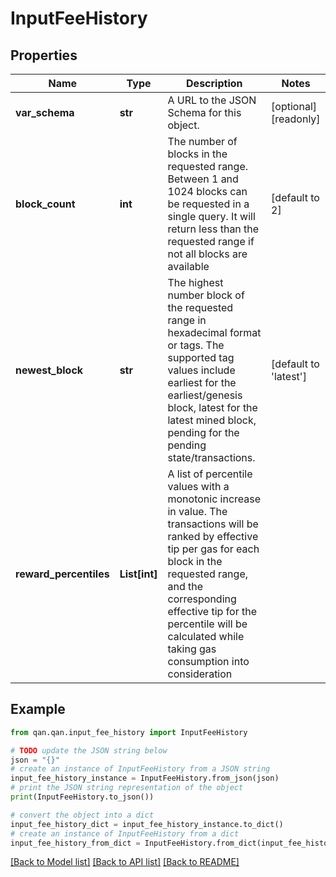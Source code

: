 # InputFeeHistory


## Properties

Name | Type | Description | Notes
------------ | ------------- | ------------- | -------------
**var_schema** | **str** | A URL to the JSON Schema for this object. | [optional] [readonly] 
**block_count** | **int** | The number of blocks in the requested range. Between 1 and 1024 blocks can be requested in a single query. It will return less than the requested range if not all blocks are available | [default to 2]
**newest_block** | **str** | The highest number block of the requested range in hexadecimal format or tags. The supported tag values include earliest for the earliest/genesis block, latest for the latest mined block, pending for the pending state/transactions. | [default to 'latest']
**reward_percentiles** | **List[int]** | A list of percentile values with a monotonic increase in value. The transactions will be ranked by effective tip per gas for each block in the requested range, and the corresponding effective tip for the percentile will be calculated while taking gas consumption into consideration | 

## Example

```python
from qan.qan.input_fee_history import InputFeeHistory

# TODO update the JSON string below
json = "{}"
# create an instance of InputFeeHistory from a JSON string
input_fee_history_instance = InputFeeHistory.from_json(json)
# print the JSON string representation of the object
print(InputFeeHistory.to_json())

# convert the object into a dict
input_fee_history_dict = input_fee_history_instance.to_dict()
# create an instance of InputFeeHistory from a dict
input_fee_history_from_dict = InputFeeHistory.from_dict(input_fee_history_dict)
```
[[Back to Model list]](../README.md#documentation-for-models) [[Back to API list]](../README.md#documentation-for-api-endpoints) [[Back to README]](../README.md)


